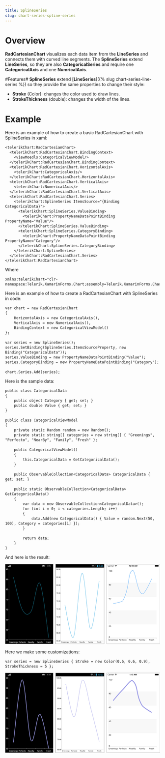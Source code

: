 ```yaml
---
title: SplineSeries
slug: chart-series-spline-series
---
```

# Overview #


**RadCartesianChart** visualizes each data item from the **LineSeries** and connects them with curved line segments. The **SplineSeries** extend **LineSeries**, so they are also **CategoricalSeries** and require one **CategoricalAxis** and one **NumricalAxis**.

#Features#
**SplineSeries** extend [**LineSeries**]({% slug chart-series-line-series %}) so they provide the same properties to change their style:


- **Stroke** (Color): changes the color used to draw lines.
- **StrokeThickness** (double): changes the width of the lines.

# Example #
Here is an example of how to create a basic RadCartesianChart with SplineSeries in xaml:

	<telerikChart:RadCartesianChart>
	  <telerikChart:RadCartesianChart.BindingContext>
	    <viewMoedls:CategoricalViewModel/>
	  </telerikChart:RadCartesianChart.BindingContext>
	  <telerikChart:RadCartesianChart.HorizontalAxis>
	    <telerikChart:CategoricalAxis/>
	  </telerikChart:RadCartesianChart.HorizontalAxis>
	  <telerikChart:RadCartesianChart.VerticalAxis>
	    <telerikChart:NumericalAxis/>
	  </telerikChart:RadCartesianChart.VerticalAxis>
	  <telerikChart:RadCartesianChart.Series>
	    <telerikChart:SplineSeries ItemsSource="{Binding CategoricalData}">
	      <telerikChart:SplineSeries.ValueBinding>
	        <telerikChart:PropertyNameDataPointBinding PropertyName="Value"/>
	      </telerikChart:SplineSeries.ValueBinding>
	      <telerikChart:SplineSeries.CategoryBinding>
	        <telerikChart:PropertyNameDataPointBinding PropertyName="Category"/>
	      </telerikChart:SplineSeries.CategoryBinding>
	    </telerikChart:SplineSeries>
	  </telerikChart:RadCartesianChart.Series>
	</telerikChart:RadCartesianChart>
Where

	xmlns:telerikChart="clr-namespace:Telerik.XamarinForms.Chart;assembly=Telerik.XamarinForms.Chart"
Here is an example of how to create a RadCartesianChart with SplineSeries in code:

	var chart = new RadCartesianChart
	{
	    HorizontalAxis = new CategoricalAxis(),
	    VerticalAxis = new NumericalAxis(),
	    BindingContext = new CategoricalViewModel()
	};
	
	var series = new SplineSeries();
	series.SetBinding(SplineSeries.ItemsSourceProperty, new Binding("CategoricalData"));   
	series.ValueBinding = new PropertyNameDataPointBinding("Value");
	series.CategoryBinding = new PropertyNameDataPointBinding("Category");
	
	chart.Series.Add(series);
Here is the sample data:

	public class CategoricalData
	{
	    public object Category { get; set; }
	    public double Value { get; set; }
	}

	public class CategoricalViewModel
    {
        private static Random random = new Random();
        private static string[] categories = new string[] { "Greenings", "Perfecto", "NearBy", "Family", "Fresh" };

        public CategoricalViewModel()
        {
            this.CategoricalData = GetCategoricalData();
        }

        public ObservableCollection<CategoricalData> CategoricalData { get; set; }

        public static ObservableCollection<CategoricalData> GetCategoricalData()
        {
            var data = new ObservableCollection<CategoricalData>();
            for (int i = 0; i < categories.Length; i++)
            {
                data.Add(new CategoricalData() { Value = random.Next(50, 100), Category = categories[i] });
            }

            return data;
        }
    }

And here is the result:

![Basic SplineSeries](spline-series-images/cartesian-spline-series-basic-example.png)

Here we make some customizations:

	var series = new SplineSeries { Stroke = new Color(0.6, 0.6, 0.9), StrokeThickness = 5 };

![Customized SplineSeries](spline-series-images/cartesian-spline-series-customization-example.png)